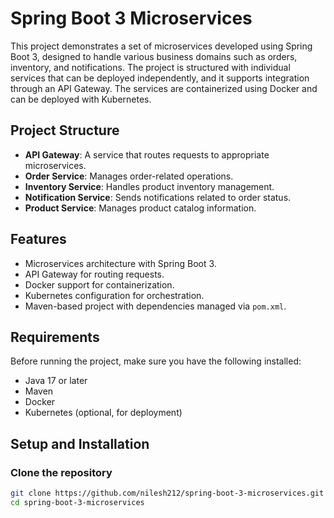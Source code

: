 # Spring Boot 3 Microservices

This project demonstrates a set of microservices developed using Spring Boot 3, designed to handle various business domains such as orders, inventory, and notifications. The project is structured with individual services that can be deployed independently, and it supports integration through an API Gateway. The services are containerized using Docker and can be deployed with Kubernetes.

## Project Structure

- **API Gateway**: A service that routes requests to appropriate microservices.
- **Order Service**: Manages order-related operations.
- **Inventory Service**: Handles product inventory management.
- **Notification Service**: Sends notifications related to order status.
- **Product Service**: Manages product catalog information.

## Features

- Microservices architecture with Spring Boot 3.
- API Gateway for routing requests.
- Docker support for containerization.
- Kubernetes configuration for orchestration.
- Maven-based project with dependencies managed via `pom.xml`.

## Requirements

Before running the project, make sure you have the following installed:

- Java 17 or later
- Maven
- Docker
- Kubernetes (optional, for deployment)

## Setup and Installation

### Clone the repository

```bash
git clone https://github.com/nilesh212/spring-boot-3-microservices.git
cd spring-boot-3-microservices
